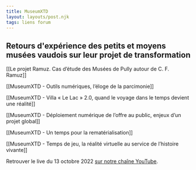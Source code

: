 ```yaml
---
title: MuseumXTD  
layout: layouts/post.njk  
tags: liens forum 
---
```

## Retours d'expérience des petits et moyens musées vaudois sur leur projet de transformation

[[Le projet Ramuz. Cas d’étude des Musées de Pully autour de C. F. Ramuz]]

[[MuseumXTD - Outils numériques, l’éloge de la parcimonie]]

[[MuseumXTD - Villa « Le Lac » 2.0, quand le voyage dans le temps devient une réalité]]

[[MuseumXTD - Déploiement numérique de l’offre au public, enjeux d’un projet global]]

[[MuseumXTD - Un temps pour la rematérialisation]]

[[MuseumXTD - Temps de jeu, la réalité virtuelle au service de l’histoire vivante]]


Retrouver le live du 13 octobre 2022 [sur notre chaîne YouTube](https://www.youtube.com/channel/UCTZJM5WsXDkH8QgMdACUNyw).